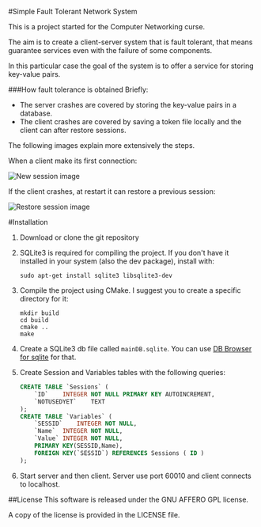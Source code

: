 #Simple Fault Tolerant Network System

This is a project started for the Computer Networking curse.

The aim is to create a client-server system that is fault tolerant, that means guarantee services even with the failure of some components.

In this particular case the goal of the system is to offer a service for storing key-value pairs.

###How fault tolerance is obtained
Briefly:
* The server crashes are covered by storing the key-value pairs in a database.
* The client crashes are covered by saving a token file locally and the client can after restore sessions.

The following images explain more extensively the steps.

When a client make its first connection:

![New session image](http://i.imgur.com/iYUc3SX.png "New session")

If the client crashes, at restart it can restore a previous session:

![Restore session image](http://i.imgur.com/IQfKbfZ.png "Restore session")

#Installation
1. Download or clone the git repository
2. SQLite3 is required for compiling the project. If you don't have it installed in your system (also the dev package), install with:

    ```shell        
    sudo apt-get install sqlite3 libsqlite3-dev
    ```
    
3. Compile the project using CMake. I suggest you to create a specific directory for it:

    ```shell
    mkdir build
    cd build
    cmake ..
    make
    ```
    
4. Create a SQLite3 db file called ```mainDB.sqlite```. You can use [DB Browser for sqlite](https://github.com/sqlitebrowser/sqlitebrowser) for that.
5. Create Session and Variables tables with the following queries:

    ```sql
    CREATE TABLE `Sessions` (
    	`ID`	INTEGER NOT NULL PRIMARY KEY AUTOINCREMENT,
	    `NOTUSEDYET`	TEXT
    );
    CREATE TABLE `Variables` (
	    `SESSID`	INTEGER NOT NULL,
	    `Name`	INTEGER NOT NULL,
	    `Value`	INTEGER NOT NULL,
	    PRIMARY KEY(SESSID,Name),
	    FOREIGN KEY(`SESSID`) REFERENCES Sessions ( ID )
    );
    ```
6. Start server and then client. Server use port 60010 and client connects to localhost.

##License
This software is released under the GNU AFFERO GPL license.

A copy of the license is provided in the LICENSE file.

